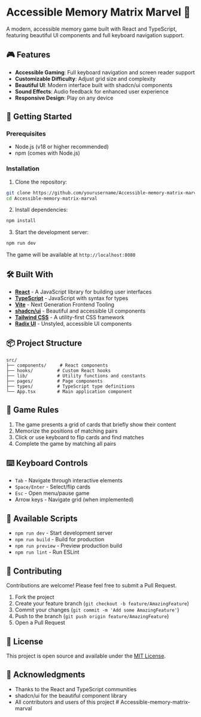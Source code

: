 # Accessible Memory Matrix Marvel 🧠

A modern, accessible memory game built with React and TypeScript, featuring beautiful UI components and full keyboard navigation support.

## 🎮 Features

- **Accessible Gaming**: Full keyboard navigation and screen reader support
- **Customizable Difficulty**: Adjust grid size and complexity
- **Beautiful UI**: Modern interface built with shadcn/ui components
- **Sound Effects**: Audio feedback for enhanced user experience
- **Responsive Design**: Play on any device

## 🚀 Getting Started

### Prerequisites

- Node.js (v18 or higher recommended)
- npm (comes with Node.js)

### Installation

1. Clone the repository:
```bash
git clone https://github.com/yourusername/Accessible-memory-matrix-marval.git
cd Accessible-memory-matrix-marval
```

2. Install dependencies:
```bash
npm install
```

3. Start the development server:
```bash
npm run dev
```

The game will be available at `http://localhost:8080`

## 🛠️ Built With

- **[React](https://reactjs.org/)** - A JavaScript library for building user interfaces
- **[TypeScript](https://www.typescriptlang.org/)** - JavaScript with syntax for types
- **[Vite](https://vitejs.dev/)** - Next Generation Frontend Tooling
- **[shadcn/ui](https://ui.shadcn.com/)** - Beautiful and accessible UI components
- **[Tailwind CSS](https://tailwindcss.com/)** - A utility-first CSS framework
- **[Radix UI](https://www.radix-ui.com/)** - Unstyled, accessible UI components

## 📦 Project Structure

```
src/
├── components/     # React components
├── hooks/         # Custom React hooks
├── lib/           # Utility functions and constants
├── pages/         # Page components
├── types/         # TypeScript type definitions
└── App.tsx        # Main application component
```

## 🎯 Game Rules

1. The game presents a grid of cards that briefly show their content
2. Memorize the positions of matching pairs
3. Click or use keyboard to flip cards and find matches
4. Complete the game by matching all pairs

## ⌨️ Keyboard Controls

- `Tab` - Navigate through interactive elements
- `Space/Enter` - Select/flip cards
- `Esc` - Open menu/pause game
- Arrow keys - Navigate grid (when implemented)

## 🔧 Available Scripts

- `npm run dev` - Start development server
- `npm run build` - Build for production
- `npm run preview` - Preview production build
- `npm run lint` - Run ESLint

## 🤝 Contributing

Contributions are welcome! Please feel free to submit a Pull Request.

1. Fork the project
2. Create your feature branch (`git checkout -b feature/AmazingFeature`)
3. Commit your changes (`git commit -m 'Add some AmazingFeature'`)
4. Push to the branch (`git push origin feature/AmazingFeature`)
5. Open a Pull Request

## 📝 License

This project is open source and available under the [MIT License](LICENSE).

## 🙏 Acknowledgments

- Thanks to the React and TypeScript communities
- shadcn/ui for the beautiful component library
- All contributors and users of this project
#   A c c e s s i b l e - m e m o r y - m a t r i x - m a r v a l 
 
 